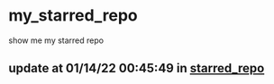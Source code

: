 # my_starred_repo
show me my starred repo

update at 01/14/22 00:45:49 in [starred_repo](./index.html)
---

